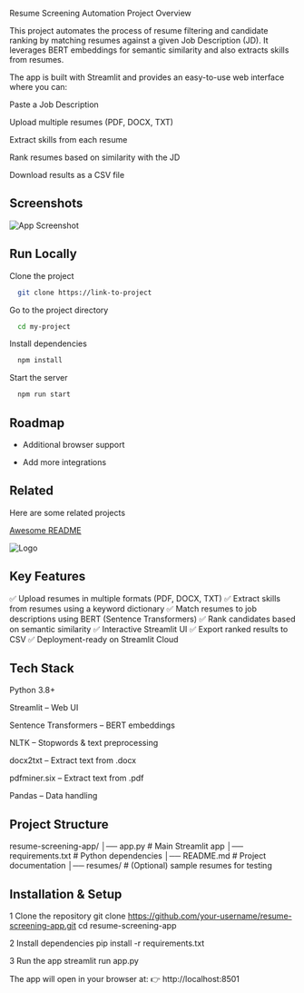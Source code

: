 Resume Screening Automation
Project Overview

This project automates the process of resume filtering and candidate ranking by matching resumes against a given Job Description (JD).
It leverages BERT embeddings for semantic similarity and also extracts skills from resumes.

The app is built with Streamlit and provides an easy-to-use web interface where you can:

Paste a Job Description

Upload multiple resumes (PDF, DOCX, TXT)

Extract skills from each resume

Rank resumes based on similarity with the JD

Download results as a CSV file
## Screenshots

![App Screenshot](https://via.placeholder.com/468x300?text=App+Screenshot+Here)


## Run Locally

Clone the project

```bash
  git clone https://link-to-project
```

Go to the project directory

```bash
  cd my-project
```

Install dependencies

```bash
  npm install
```

Start the server

```bash
  npm run start
```


## Roadmap

- Additional browser support

- Add more integrations


## Related

Here are some related projects

[Awesome README](https://github.com/matiassingers/awesome-readme)


![Logo](https://dev-to-uploads.s3.amazonaws.com/uploads/articles/th5xamgrr6se0x5ro4g6.png)


## Key Features
✅ Upload resumes in multiple formats (PDF, DOCX, TXT)
✅ Extract skills from resumes using a keyword dictionary
✅ Match resumes to job descriptions using BERT (Sentence Transformers)
✅ Rank candidates based on semantic similarity
✅ Interactive Streamlit UI
✅ Export ranked results to CSV
✅ Deployment-ready on Streamlit Cloud


## Tech Stack
Python 3.8+

Streamlit
 – Web UI

Sentence Transformers
 – BERT embeddings

NLTK
 – Stopwords & text preprocessing

docx2txt
 – Extract text from .docx

pdfminer.six
 – Extract text from .pdf

Pandas
 – Data handling
## Project Structure
resume-screening-app/
│── app.py              # Main Streamlit app
│── requirements.txt    # Python dependencies
│── README.md           # Project documentation
│── resumes/            # (Optional) sample resumes for testing

## Installation & Setup
1 Clone the repository
git clone https://github.com/your-username/resume-screening-app.git
cd resume-screening-app

2️ Install dependencies
pip install -r requirements.txt

3️ Run the app
streamlit run app.py

The app will open in your browser at:
👉 http://localhost:8501